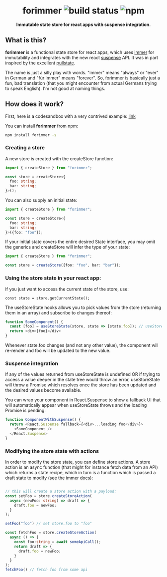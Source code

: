 <h1 align="center">forimmer <img alt="build status" src="https://travis-ci.org/michael-klein/simmer.js.svg?branch=master" /><a href="https://www.npmjs.com/package/forimmer"></a> <img alt="npm" src="https://badgen.net/npm/types/tslib"></h1>
<div align="center"><b>Immutable state store for react apps with suspense integration.</b></div>

## What is this?

**forimmer** is a functional state store for react apps, which uses [immer](https://github.com/immerjs/immer) for immutability and integrates with the new react [suspense](https://reactjs.org/docs/concurrent-mode-suspense.html) API. It was in part inspired by the excellent [pullstate](https://github.com/lostpebble/pullstate).

The name is just a silly play with words. "immer" means "always" or "ever" in German and "für immer" means "forever". So, forimmer is basically just a fun, bad translation (that you might encounter from actual Germans trying to speak English). I'm not good at naming things.

## How does it work?

First, here is a codesandbox with a very contrived example:
[link](https://codesandbox.io/s/mystifying-leaf-bec9j?fontsize=14&hidenavigation=1&theme=dark)

You can install **forimmer** from npm:
```bash
npm install forimmer -s
```

### Creating a store

A new store is created with the createStore function:
```typescript
import { createStore } from "forimmer";

const store = createStore<{
  foo: string;
  bar: string;
}>();
```
You can also supply an initial state:
```typescript
import { createStore } from "forimmer";

const store = createStore<{
  foo: string;
  bar: string;
}>({foo: "foo"});
```

If your initial state covers the entire desired State interface, you may omit the generics and createStore will infer the type of your state:
```typescript
import { createStore } from "forimmer";

const store = createStore({foo: "foo", bar: "bar"});
```

### Using the store state in your react app:

If you just want to access the current state of the store, use:
```
const state = store.getCurrentState();
```

The useStoreState hooks allows you to pick values from the store (returning them in an array) and subscribe to changes thereof:
```typescript
function SomeComponent() {
  const [foo] = useStoreState(store, state => [state.foo]); // useStoreState will infer the type of foo
  return <div>{foo}</div>
}
```
Whenever state.foo changes (and not any other value), the component will re-render and foo will be updated to the new value.

### Suspense integration

If any of the values returned from useStoreState is undefined OR if trying to access a value deeper in the state tree would throw an error, useStoreState will throw a Promise which resolves once the store has been updated and the desired values become available.

You can wrap your component in React.Suspense to show a fallback UI that will automatically appear when useStoreState throws and the loading Promise is pending:
```typescript
function ComponentWithSuspense() {
  return <React.Suspense fallback={<div>...loading foo</div>}>
    <SomeComponent />
  </React.Suspense>
}
```

### Modifying the store state with actions

In order to modify the store state, you can define store actions. A store action is an async function (that might for instance fetch data from an API) which returns a state recipe, which in turn is a function which is passed a draft state to modify (see the immer docs):
```typescript

// this will create a store action with a payload:
const setFoo = store.createStoreAction(
  async (newFoo: string) => draft => {
    draft.foo = newFoo;
  }
);

setFoo("foo") // set store.foo to "foo"

const fetchFoo = store.createStoreAction(
  async () => {
    const foo:string = await someApiCall();
    return draft => {
      draft.foo = newFoo;
    }
  }
);
fetchFoo() // fetch foo from some api
```

